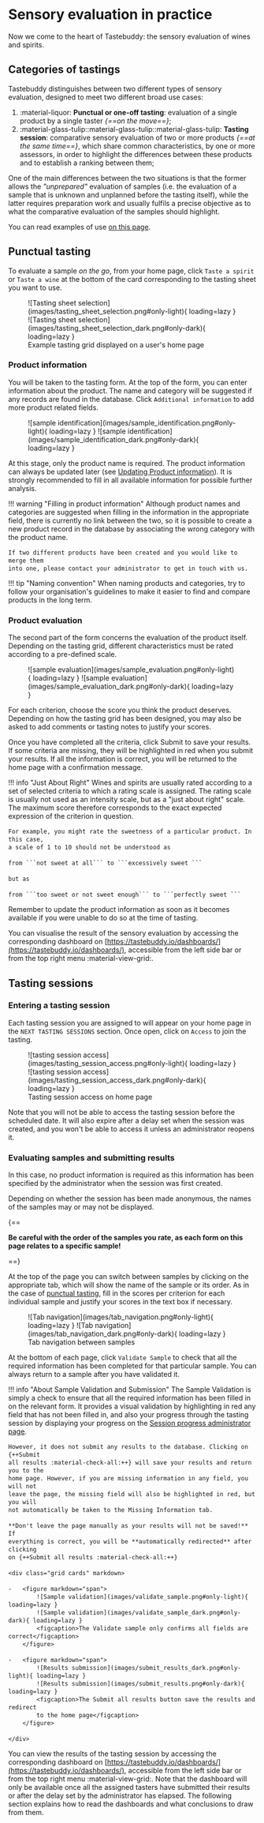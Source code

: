 # Sensory evaluation in practice
Now we come to the heart of Tastebuddy: the sensory evaluation of wines and
spirits.

## Categories of tastings
Tastebuddy distinguishes between two different types of sensory evaluation,
designed to meet two different broad use cases:

1. :material-liquor: **Punctual or one-off tasting**: evaluation of a single
   product by a single taster _{==on the move==}_;
2. :material-glass-tulip::material-glass-tulip::material-glass-tulip: **Tasting
   session**: comparative sensory evaluation of two or more products _{==at the
same time==}_, which share common characteristics, by one or more assessors, in
order to highlight the differences between these products and to establish a
ranking between them;

One of the main differences between the two situations is that the former allows
the _"unprepared"_ evaluation of samples (i.e. the evaluation of a sample that
is unknown and unplanned before the tasting itself), while the latter requires
preparation work and usually fulfils a precise objective as to what the
comparative evaluation of the samples should highlight.

You can read examples of use [on this page](../results/use-cases.md).
## Punctual tasting
To evaluate a sample _on the go_, from your home page, click `Taste a spirit` or
`Taste a wine` at the bottom of the card corresponding to the tasting sheet you
want to use.

<figure markdown="span">
    ![Tasting sheet selection](images/tasting_sheet_selection.png#only-light){ loading=lazy }
    ![Tasting sheet selection](images/tasting_sheet_selection_dark.png#only-dark){ loading=lazy }
    <figcaption>Example tasting grid displayed on a user's home page</figcaption>
</figure>

### Product information

You will be taken to the tasting form. At the top of the form, you can enter
information about the product. The name and category will be suggested if any
records are found in the database. Click `Additional information` to add
more product related fields. 

<figure markdown="span">
    ![sample identification](images/sample_identification.png#only-light){ loading=lazy }
    ![sample identification](images/sample_identification_dark.png#only-dark){ loading=lazy }
</figure>

At this stage, only the product name is required. The product information
can always be updated later (see [Updating Product information](../admin/products.md#updating-product-information)).
It is strongly recommended to fill in all available information for
possible further analysis. 

!!! warning "Filling in product information"
    Although product names and categories are suggested when filling in the
    information in the appropriate field, there is currently no link between the
    two, so it is possible to create a new product record in the database
    by associating the wrong category with the product name.

    If two different products have been created and you would like to merge them
    into one, please contact your administrator to get in touch with us.

!!! tip "Naming convention"
    When naming products and categories, try to follow your organisation's
    guidelines to make it easier to find and compare products in the long term.

### Product evaluation

The second part of the form concerns the evaluation of the product itself.
Depending on the tasting grid, different characteristics must be rated according
to a pre-defined scale.

<figure markdown="span">
    ![sample evaluation](images/sample_evaluation.png#only-light){ loading=lazy }
    ![sample evaluation](images/sample_evaluation_dark.png#only-dark){ loading=lazy }
</figure>

For each criterion, choose the score you think the product deserves. Depending
on how the tasting grid has been designed, you may also be asked to add comments
or tasting notes to justify your scores.

Once you have completed all the criteria, click Submit to save your results. If
some criteria are missing, they will be highlighted in red when you submit your
results. If all the information is correct, you will be returned to the home
page with a confirmation message.

!!! info "Just About Right"
    Wines and spirits are usually rated according to a set of selected criteria to
    which a rating scale is assigned. The rating scale is usually not used as an
    intensity scale, but as a "just about right" scale. The maximum score therefore
    corresponds to the exact expected expression of the criterion in question.

    For example, you might rate the sweetness of a particular product. In this case,
    a scale of 1 to 10 should not be understood as

    from ```not sweet at all``` to ```excessively sweet ```

    but as

    from ```too sweet or not sweet enough``` to ```perfectly sweet ```

Remember to update the product information as soon as it becomes available
if you were unable to do so at the time of tasting.

You can visualise the result of the sensory evaluation by accessing the corresponding dashboard
on [https://tastebuddy.io/dashboards/](https://tastebuddy.io/dashboards/),
accessible from the left side bar or from the top right menu :material-view-grid:.

## Tasting sessions

### Entering a tasting session

Each tasting session you are assigned to will appear on your home page in
the `NEXT TASTING SESSIONS` section. Once open, click on `Access` to join the
tasting.

<figure markdown="span">
    ![tasting session access](images/tasting_session_access.png#only-light){ loading=lazy }
    ![tasting session access](images/tasting_session_access_dark.png#only-dark){ loading=lazy }
    <figcaption>Tasting session access on home page</figcaption>
</figure>

Note that you will not be able to access the tasting session before the
scheduled date. It will also expire after a delay set when the session was
created, and you won't be able to access it unless an administrator reopens it.

### Evaluating samples and submitting results

In this case, no product information is required as this information has been
specified by the administrator when the session was first created.

Depending on whether the session has been made anonymous, the names of the
samples may or may not be displayed.

{==

**Be careful with the order of the samples you rate, as each form on this page
relates to a specific sample!**

==}

At the top of the page you can switch between samples by clicking on the
appropriate tab, which will show the name of the sample or its order. As in the
case of [punctual tasting](#product-evaluation), fill in the scores per
criterion for each individual sample and justify your scores in the text box if
necessary.

<figure markdown="span">
    ![Tab navigation](images/tab_navigation.png#only-light){ loading=lazy }
    ![Tab navigation](images/tab_navigation_dark.png#only-dark){ loading=lazy }
    <figcaption>Tab navigation between samples</figcaption>
</figure>

At the bottom of each page, click `Validate Sample` to check that all the
required information has been completed for that particular sample. You can
always return to a sample after you have validated it.

!!! info "About Sample Validation and Submission"
    The Sample Validation is simply a check to ensure that all the required
    information has been filled in on the relevant form. It provides a visual
    validation by highlighting in red any field that has not been filled in, and
    also your progress through the tasting session by displaying your progress on
    the [Session progress administrator
    page](../admin/protocols.md#following-up-the-tasters-progress).

    However, it does not submit any results to the database. Clicking on {++Submit
    all results :material-check-all:++} will save your results and return you to the
    home page. However, if you are missing information in any field, you will not
    leave the page, the missing field will also be highlighted in red, but you will
    not automatically be taken to the Missing Information tab.

    **Don't leave the page manually as your results will not be saved!** If
    everything is correct, you will be **automatically redirected** after clicking
    on {++Submit all results :material-check-all:++}

    <div class="grid cards" markdown>

    -   <figure markdown="span">
            ![Sample validation](images/validate_sample.png#only-light){ loading=lazy }
            ![Sample validation](images/validate_sample_dark.png#only-dark){ loading=lazy }
            <figcaption>The Validate sample only confirms all fields are correct</figcaption>
        </figure>

    -   <figure markdown="span">
            ![Results submission](images/submit_results_dark.png#only-light){ loading=lazy }
            ![Results submission](images/submit_results.png#only-dark){ loading=lazy }
            <figcaption>The Submit all results button save the results and redirect
            to the home page</figcaption>
        </figure>

    </div>

You can view the results of the tasting session by accessing the corresponding dashboard
on [https://tastebuddy.io/dashboards/](https://tastebuddy.io/dashboards/),
accessible from the left side bar or from the top right menu :material-view-grid:.
Note that the dashboard will only be available once all the assigned tasters
have submitted their results or after the delay set by the administrator has
elapsed. The following section explains how to read the dashboards and what
conclusions to draw from them.
